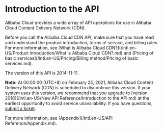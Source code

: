 # Introduction to the API

Alibaba Cloud provides a wide array of API operations for use in Alibaba Cloud Content Delivery Network \(CDN\).

Before you call the Alibaba Cloud CDN API, make sure that you have read and understand the product introduction, terms of service, and billing rules. For more information, see [What is Alibaba Cloud CDN?](/intl.en-US/Product Introduction/What is Alibaba Cloud CDN?.md) and [Pricing of basic services](/intl.en-US/Pricing/Billing method/Pricing of basic services.md).

The version of this API is 2014-11-11.

**Note:** At 00:00:00 \(UTC+8\) on February 25, 2021, Alibaba Cloud Content Delivery Network \(CDN\) is scheduled to discontinue this version. If your system uses this version, we recommend that you upgrade to [version 2018](/intl.en-US/New API Reference/Introduction to the API.md) at the earliest opportunity to avoid service unavailability. If you have questions, [submit a ticket](https://workorder-intl.console.aliyun.com/?spm=5176.2020520001.aliyun_topbar.18.dbd44bd3e4f845#/ticket/createIndex).

For more information, see [Appendix](/intl.en-US/API Reference/Appendix.md).

